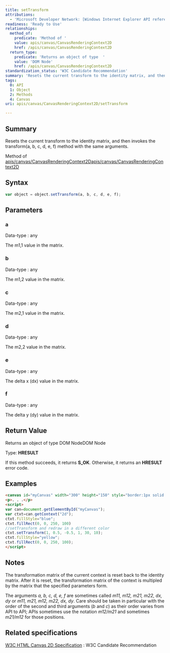 ```yaml
---
title: setTransform
attributions:
  - 'Microsoft Developer Network: [Windows Internet Explorer API reference Article](http://msdn.microsoft.com/en-us/library/ie/hh828809%28v=vs.85%29.aspx)'
readiness: 'Ready to Use'
relationships:
  method_of:
    predicate: 'Method of '
    value: apis/canvas/CanvasRenderingContext2D
    href: /apis/canvas/CanvasRenderingContext2D
  return_type:
    predicate: 'Returns an object of type  '
    value: 'DOM Node'
    href: /apis/canvas/CanvasRenderingContext2D
standardization_status: 'W3C Candidate Recommendation'
summary: 'Resets the current transform to the identity matrix, and then invokes the transform(a, b, c, d, e, f) method with the same arguments.'
tags:
  0: API
  1: Object
  2: Methods
  4: Canvas
uri: apis/canvas/CanvasRenderingContext2D/setTransform

---
```

## <span>Summary</span>

Resets the current transform to the identity matrix, and then invokes the transform(a, b, c, d, e, f) method with the same arguments.

Method of [apis/canvas/CanvasRenderingContext2D](/apis/canvas/CanvasRenderingContext2D)[apis/canvas/CanvasRenderingContext2D](/apis/canvas/CanvasRenderingContext2D)

## <span>Syntax</span>

``` js
var object = object.setTransform(a, b, c, d, e, f);
```

## <span>Parameters</span>

### <span>a</span>

 Data-type
:   any

 The m1,1 value in the matrix.

### <span>b</span>

 Data-type
:   any

 The m1,2 value in the matrix.

### <span>c</span>

 Data-type
:   any

 The m2,1 value in the matrix.

### <span>d</span>

 Data-type
:   any

 The m2,2 value in the matrix.

### <span>e</span>

 Data-type
:   any

 The delta x (dx) value in the matrix.

### <span>f</span>

 Data-type
:   any

 The delta y (dy) value in the matrix.

## <span>Return Value</span>

Returns an object of type DOM NodeDOM Node

Type: **HRESULT**

If this method succeeds, it returns **S\_OK**. Otherwise, it returns an **HRESULT** error code.

## <span>Examples</span>

``` html
<canvas id="myCanvas" width="300" height="150" style="border:1px solid blue;"></canvas>
<p>. . .</p>
<script>
var can=document.getElementById("myCanvas");
var ctxt=can.getContext("2d");
ctxt.fillStyle="blue";
ctxt.fillRect(0, 0, 250, 100)
//setTransform and redraw in a different color
ctxt.setTransform(1, 0.5, -0.5, 1, 30, 10);
ctxt.fillStyle="yellow";
ctxt.fillRect(0, 0, 250, 100);
</script>
```

## <span>Notes</span>

The transformation matrix of the current context is reset back to the identity matrix. After it is reset, the transformation matrix of the context is multipled by the matrix that the specified parameters form.

The arguments *a, b, c, d, e, f* are sometimes called *m11, m12, m21, m22, dx, dy* or *m11, m21, m12, m22, dx, dy*. Care should be taken in particular with the order of the second and third arguments (*b* and *c*) as their order varies from API to API; APIs sometimes use the notation *m12/m21* and sometimes *m21/m12* for those positions.

## <span>Related specifications</span>

[W3C HTML Canvas 2D Specification](http://www.w3.org/TR/2012/CR-2dcontext-20121217/)
:   W3C Candidate Recommendation

